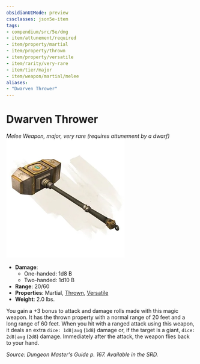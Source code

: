 ```yaml
---
obsidianUIMode: preview
cssclasses: json5e-item
tags:
- compendium/src/5e/dmg
- item/attunement/required
- item/property/martial
- item/property/thrown
- item/property/versatile
- item/rarity/very-rare
- item/tier/major
- item/weapon/martial/melee
aliases: 
- "Dwarven Thrower"
---
```

# Dwarven Thrower
*Melee Weapon, major, very rare (requires attunement by a dwarf)*  
![](4-Resources/Compendium/items/img/dwarven-thrower.webp#right)  

- **Damage**:
  - One-handed: 1d8 B
  - Two-handed: 1d10 B
- **Range**: 20/60
- **Properties**: Martial, [Thrown](4-Resources/Compendium/rules/item-properties.md#Thrown), [Versatile](4-Resources/Compendium/rules/item-properties.md#Versatile)
- **Weight**: 2.0 lbs.

You gain a +3 bonus to attack and damage rolls made with this magic weapon. It has the thrown property with a normal range of 20 feet and a long range of 60 feet. When you hit with a ranged attack using this weapon, it deals an extra `dice: 1d8|avg` (`1d8`) damage or, if the target is a giant, `dice: 2d8|avg` (`2d8`) damage. Immediately after the attack, the weapon flies back to your hand.

*Source: Dungeon Master's Guide p. 167. Available in the SRD.*